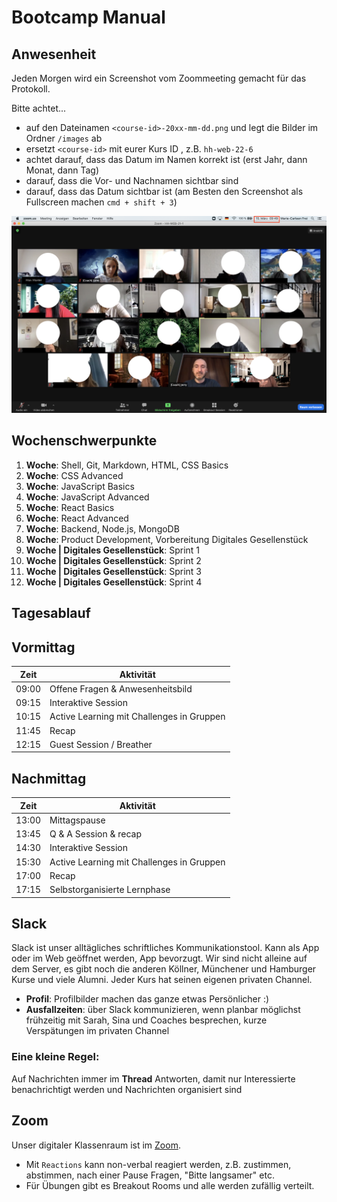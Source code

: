 # Bootcamp Manual

## Anwesenheit

Jeden Morgen wird ein Screenshot vom Zoommeeting gemacht für das Protokoll.

Bitte achtet...

- auf den Dateinamen `<course-id>-20xx-mm-dd.png` und legt die Bilder im Ordner `/images` ab
- ersetzt `<course-id>` mit eurer Kurs ID , z.B. `hh-web-22-6`
- achtet darauf, dass das Datum im Namen korrekt ist (erst Jahr, dann Monat, dann Tag)
- darauf, dass die Vor- und Nachnamen sichtbar sind
- darauf, dass das Datum sichtbar ist (am Besten den Screenshot als Fullscreen machen `cmd + shift + 3`)

![example image](../images/hh-web-22-1-20xx-mm-dd.png)

## Wochenschwerpunkte

1. **Woche**: Shell, Git, Markdown, HTML, CSS Basics
1. **Woche**: CSS Advanced
1. **Woche**: JavaScript Basics
1. **Woche**: JavaScript Advanced
1. **Woche**: React Basics
1. **Woche**: React Advanced
1. **Woche**: Backend, Node.js, MongoDB
1. **Woche**: Product Development, Vorbereitung Digitales Gesellenstück
1. **Woche | Digitales Gesellenstück**: Sprint 1
1. **Woche | Digitales Gesellenstück**: Sprint 2
1. **Woche | Digitales Gesellenstück**: Sprint 3
1. **Woche | Digitales Gesellenstück**: Sprint 4

## Tagesablauf

## Vormittag

| Zeit  | Aktivität                                 |
| ----- | ----------------------------------------- |
| 09:00 | Offene Fragen & Anwesenheitsbild          |
| 09:15 | Interaktive Session                       |
| 10:15 | Active Learning mit Challenges in Gruppen |
| 11:45 | Recap                                     |
| 12:15 | Guest Session / Breather                  |

## Nachmittag

| Zeit  | Aktivität                                 |
| ----- | ----------------------------------------- |
| 13:00 | Mittagspause                              |
| 13:45 | Q & A Session & recap                     |
| 14:30 | Interaktive Session                       |
| 15:30 | Active Learning mit Challenges in Gruppen |
| 17:00 | Recap                                     |
| 17:15 | Selbstorganisierte Lernphase              |

## Slack

Slack ist unser alltägliches schriftliches Kommunikationstool. Kann als App oder im Web geöffnet werden, App bevorzugt. Wir sind nicht alleine auf dem Server, es gibt noch die anderen Köllner, Münchener und Hamburger Kurse und viele Alumni. Jeder Kurs hat seinen eigenen privaten Channel.

- **Profil**: Profilbilder machen das ganze etwas Persönlicher :)
- **Ausfallzeiten**: über Slack kommunizieren, wenn planbar möglichst frühzeitig mit Sarah, Sina und Coaches besprechen, kurze Verspätungen im privaten Channel

### Eine kleine Regel:

Auf Nachrichten immer im **Thread** Antworten, damit nur Interessierte benachrichtigt werden und Nachrichten organisiert sind

## Zoom

Unser digitaler Klassenraum ist im [Zoom](https://learn.neuefische.de).

- Mit `Reactions` kann non-verbal reagiert werden, z.B. zustimmen, abstimmen, nach einer Pause Fragen, "Bitte langsamer" etc.
- Für Übungen gibt es Breakout Rooms und alle werden zufällig verteilt.
